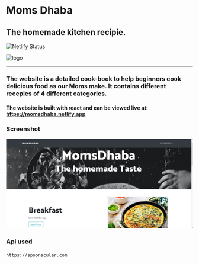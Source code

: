 # Moms Dhaba
## The homemade kitchen recipie.
[![Netlify Status](https://api.netlify.com/api/v1/badges/8d014fbb-8f1d-466b-af95-87c95400708d/deploy-status)](https://app.netlify.com/sites/momsdhaba/deploys)

<img src="https://mummydadhaba.netlify.app/media/logo.ico" alt="logo" />
<hr />

### The website is a detailed cook-book to help beginners cook delicious food as our Moms make. It contains different recepies of 4 different categories.
#### The website is built with react and can be viewed live at: https://momsdhaba.netlify.app

### Screenshot
![image](https://github.com/Gaurav1745/momsDhaba/blob/main/public/media/dhabaphoto.png)

### Api used
  ``` https://spoonacular.com ```

